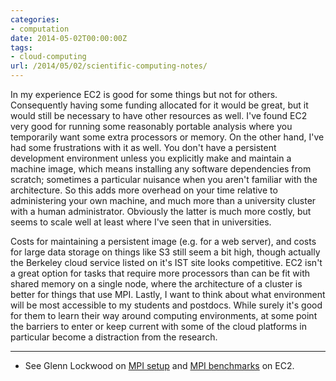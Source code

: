 ```yaml
---
categories:
- computation
date: 2014-05-02T00:00:00Z
tags:
- cloud-computing
url: /2014/05/02/scientific-computing-notes/
---
```


In my experience EC2 is good for some things but not for others.  Consequently having some funding allocated for it would be great, but it would still be necessary to have other resources as well.  I've found EC2 very good for running some reasonably portable analysis where you temporarily want some extra processors or memory.  On the other hand, I've had some frustrations with it as well.  You don't have a persistent development environment unless you explicitly make and maintain a machine image, which means installing any software dependencies from scratch; sometimes a particular nuisance when you aren't familiar with the architecture.  So this adds more overhead on your time relative to administering your own machine, and much more than a university cluster with a human administrator. Obviously the latter is much more costly, but seems to scale well at least where I've seen that in universities.

Costs for maintaining a persistent image (e.g. for a web server), and costs for large data storage on things like S3 still seem a bit high, though actually the Berkeley cloud service listed on it's IST site looks competitive.  EC2 isn't a great option for tasks that require more processors than can be fit with shared memory on a single node, where the architecture of a cluster is better for things that use MPI.  Lastly, I want to think about what environment will be most accessible to my students and postdocs. While surely it's good for them to learn their way around computing environments, at some point the barriers to enter or keep current with some of the cloud platforms in particular become a distraction from the research.


-----

- See Glenn Lockwood on [MPI setup](http://glennklockwood.blogspot.com/2013/04/quick-mpi-cluster-setup-on-amazon-ec2.html) and [MPI benchmarks](http://glennklockwood.blogspot.com/2013/04/mpi-benchmarks-amazon-ec2-cluster.html) on EC2.
